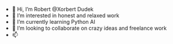 - 👋 Hi, I’m Robert @Xorbert Dudek
- 👀 I’m interested in honest and relaxed work
- 🌱 I’m currently learning Python AI
- 💞️ I’m looking to collaborate on crazy ideas and freelance work
- 📫 

<!---
Xorbert/Xorbert is a ✨ special ✨ repository because its `README.md` (this file) appears on your GitHub profile.
You can click the Preview link to take a look at your changes.
--->
